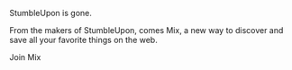 StumbleUpon is gone.

From the makers of StumbleUpon, comes Mix, a new way to discover and save all your favorite things on the web.

Join Mix